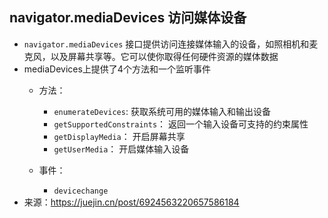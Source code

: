 ## navigator.mediaDevices 访问媒体设备
- `navigator.mediaDevices` 接口提供访问连接媒体输入的设备，如照相机和麦克风，以及屏幕共享等。它可以使你取得任何硬件资源的媒体数据
- mediaDevices上提供了4个方法和一个监听事件
	- 方法：
		- `enumerateDevices`:  获取系统可用的媒体输入和输出设备
		- `getSupportedConstraints`： 返回一个输入设备可支持的约束属性
		- `getDisplayMedia`： 开启屏幕共享
		- `getUserMedia`： 开启媒体输入设备

	- 事件：
		- `devicechange`
- 来源：https://juejin.cn/post/6924563220657586184
